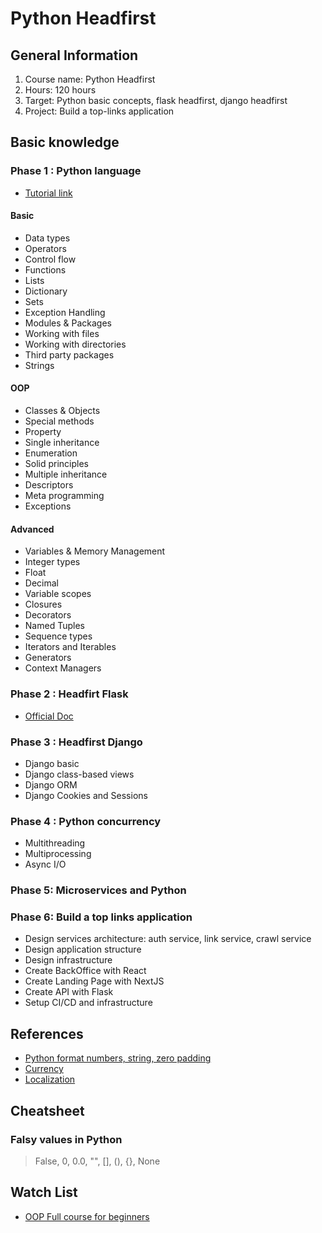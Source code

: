 # Python Headfirst

## General Information

1. Course name: Python Headfirst
2. Hours: 120 hours
3. Target: Python basic concepts, flask headfirst, django headfirst
4. Project: Build a top-links application

## Basic knowledge

### Phase 1 : Python language

- [Tutorial link](https://www.pythontutorial.net)

#### Basic

- Data types
- Operators
- Control flow
- Functions
- Lists
- Dictionary
- Sets
- Exception Handling
- Modules & Packages
- Working with files
- Working with directories
- Third party packages
- Strings

#### OOP

- Classes & Objects
- Special methods
- Property
- Single inheritance
- Enumeration
- Solid principles
- Multiple inheritance
- Descriptors
- Meta programming
- Exceptions

#### Advanced

- Variables & Memory Management
- Integer types
- Float
- Decimal
- Variable scopes
- Closures
- Decorators
- Named Tuples
- Sequence types
- Iterators and Iterables
- Generators
- Context Managers

### Phase 2 : Headfirt Flask

- [Official Doc](https://flask.palletsprojects.com/en/2.3.x/)

### Phase 3 : Headfirst Django

- Django basic
- Django class-based views
- Django ORM
- Django Cookies and Sessions

### Phase 4 : Python concurrency

- Multithreading
- Multiprocessing
- Async I/O

### Phase 5: Microservices and Python

### Phase 6: Build a top links application

- Design services architecture: auth service, link service, crawl service
- Design application structure
- Design infrastructure
- Create BackOffice with React
- Create Landing Page with NextJS
- Create API with Flask
- Setup CI/CD and infrastructure

## References

- [Python format numbers, string, zero padding](https://queirozf.com/entries/python-number-formatting-examples)
- [Currency](https://pypi.org/project/Babel/)
- [Localization](https://docs.python.org/3/library/locale.html#module-locale)

## Cheatsheet

### Falsy values in Python

> False, 0, 0.0, "", [], (), {}, None

## Watch List

- [OOP Full course for beginners](https://www.youtube.com/watch?v=Ej_02ICOIgs)
